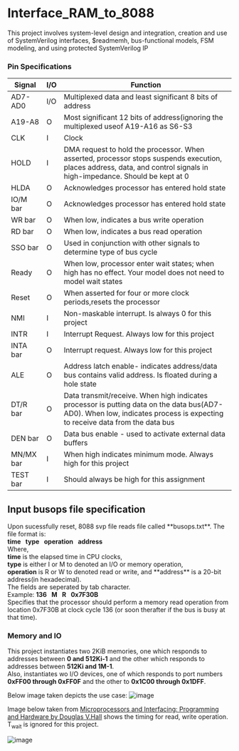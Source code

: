 # Interface_RAM_to_8088

This project involves system-level design and integration, creation and use of SystemVerilog
interfaces, $readmemh, bus-functional models, FSM modeling, and using protected
SystemVerilog IP


<h3>Pin Specifications</h3>


Signal            | I/O   | Function  | 
------------------| ------------- |-------|
AD7-AD0           | I/O | Multiplexed data and least significant 8 bits of address |
A19-A8            | O | Most significant 12 bits of address(ignoring the multiplexed useof  A19-A16 as S6-S3 |
CLK               | I | Clock |
HOLD              | I | DMA request to hold the processor. When asserted, processor stops suspends execution, places address, data, and control signals in high-impedance. Should be kept at 0 |
HLDA              | O | Acknowledges processor has entered hold state |
IO/M bar          | O | Acknowledges processor has entered hold state |
WR bar            | O | When low, indicates a bus write operation |
RD bar            | O | When low, indicates a bus read operation |
SSO bar           | O | Used in conjunction with other signals to determine type of bus cycle |
Ready             | O | When low, processor enter wait states; when high has no effect. Your model does not need to model wait states |
Reset             | O | When asserted for four or more clock periods,resets the processor |
NMI               | I | Non-maskable interrupt. Is always 0 for this project |
INTR              | I | Interrupt Request. Always low for this project |
INTA bar          | O | Interrupt request. Always low for this project |
ALE               | O | Address latch enable- indicates address/data bus contains valid address. Is floated during a hole state |
DT/R bar          | O | Data transmit/receive. When high indicates processor is putting data on the data bus(AD7-AD0). When low, indicates process is expecting to receive data from the data bus |
DEN bar            | O | Data bus enable - used to activate external data buffers |
MN/MX bar          | I | When high indicates minimum mode. Always high for this project |
TEST bar           | I | Should always be high for this assignment |

<h2>Input busops file specification</h2>
Upon sucessfully reset, 8088 svp file reads file called **busops.txt**. The file format is:<br>
<b>time  &nbsp;</b>    <b>type  &nbsp;</b>     <b>operation  &nbsp;</b>     <b>address 
 &nbsp;</b>   <br>
Where, <br>
<b>time</b> is the elapsed time in CPU clocks, <br> 
<b>type</b> is either I or M to denoted an I/O or memory operation,<br>
<b>operation</b> is R or W to denoted read or write, and **address** is a 20-bit address(in hexadecimal).<br> The fields are seperated by tab character.<br>
Example:
<b>136  &nbsp;</b>  <b>M  &nbsp;</b>  <b>R  &nbsp;</b>  <b>0x7F30B  &nbsp;</b>  <br>
Specifies that the processor should perform a memory read operation from location 0x7F30B at clock cycle 136 (or soon therafter if the bus is busy at that time). <br>

<h3>Memory and IO</h3>

This project instantiates two 2KiB memories, one which responds to
addresses between <b>0 and 512Ki-1</b> and the other which responds to addresses between <b>512Ki and 1M-1</b>.<br>
Also, instantiates wo I/O devices, one of which responds to port numbers <b>0xFF00
through 0xFF0F</b> and the other to <b>0x1C00 through 0x1DFF</b>.<br>

Below image taken depicts the use case:
![image](https://github.com/krishnaachyuth/Interface_RAM_to_8088/assets/34981932/af8314b8-ea8a-45ef-9530-afa7d9a8825e)

Image below taken from [Microprocessors and Interfacing: Programming and Hardware by Douglas V.Hall](https://www.amazon.com/Microprocessors-Interfacing-Programming-Douglas-Hall/dp/0070257426) shows the timing for read, write operation. T<sub>wait</sub> is ignored for this project.

![image](https://github.com/krishnaachyuth/Interface_RAM_to_8088/assets/34981932/76c03445-3cfc-4245-aa68-855cf7efa883)

